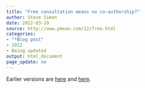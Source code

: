 ```yaml
---
title: "Free consultation means no co-authorship?"
author: Steve Simon
date: 2012-03-19
source: http://www.pmean.com/12/free.html
categories:
- "*Blog post"
- 2012
- Being updated
output: html_document
page_update: no
---
```


Earlier versions are [here][sim1] and [here][sim2].
 
[sim1]: http://www.pmean.com/12/free.html
[sim2]: http://new.pmean.com/consultation-co-authorship/
